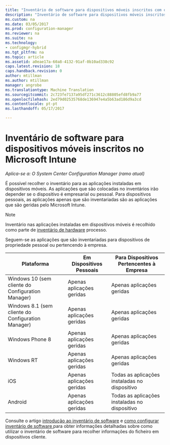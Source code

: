 ```yaml
---
title: "Inventário de software para dispositivos móveis inscritos com o Microsoft Intune | Documentos do Microsoft"
description: "Inventário de software para dispositivos móveis inscritos com o Microsoft Intune."
ms.custom: na
ms.date: 03/05/2017
ms.prod: configuration-manager
ms.reviewer: na
ms.suite: na
ms.technology:
- configmgr-hybrid
ms.tgt_pltfrm: na
ms.topic: article
ms.assetid: a0eae17a-60a8-4132-91af-0b10ad338c92
caps.latest.revision: 18
caps.handback.revision: 0
author: mtillman
ms.author: mtillman
manager: angrobe
ms.translationtype: Machine Translation
ms.sourcegitcommit: 2c723fe7137a95df271c3612c88805efd8fb9a77
ms.openlocfilehash: 2ed79d02535768de136947e4a5b63ad186d9a3cd
ms.contentlocale: pt-pt
ms.lasthandoff: 05/17/2017

---
```

# <a name="software-inventory-for-mobile-devices-enrolled-with-microsoft-intune"></a>Inventário de software para dispositivos móveis inscritos no Microsoft Intune

*Aplica-se a: O System Center Configuration Manager (ramo atual)*

 É possível recolher o inventário para as aplicações instaladas em dispositivos móveis. As aplicações que são colocadas no inventários irão depender se o dispositivo é empresarial ou pessoal. Para dispositivos pessoais, as aplicações apenas que são inventariadas são as aplicações que são geridas pelo Microsoft Intune.  

> [!NOTE]  
>  Inventário nas aplicações instaladas em dispositivos móveis é recolhido como parte de [inventário de hardware](mobile-device-hardware-inventory-hybrid.md) processo.  

 Seguem-se as aplicações que são inventariadas para dispositivos de propriedade pessoal ou pertencendo à empresa.  

|Plataforma|Em Dispositivos Pessoais|Para Dispositivos Pertencentes à Empresa|  
|--------------|---------------------------------|--------------------------------|  
|Windows 10 (sem cliente do Configuration Manager)|Apenas aplicações geridas|Apenas aplicações geridas|
|Windows 8.1 (sem cliente do Configuration Manager)|Apenas aplicações geridas|Apenas aplicações geridas|  
|Windows Phone 8|Apenas aplicações geridas|Apenas aplicações geridas|  
|Windows RT|Apenas aplicações geridas|Apenas aplicações geridas|  
|iOS|Apenas aplicações geridas|Todas as aplicações instaladas no dispositivo|  
|Android|Apenas aplicações geridas|Todas as aplicações instaladas no dispositivo|  

Consulte o artigo [introdução ao inventário de software](../../core/clients/manage/inventory/introduction-to-software-inventory.md) e [como configurar inventário de software ](../../core/clients/manage/inventory/configure-software-inventory.md) para obter informações detalhadas sobre como utilizar o inventário de software para recolher informações do ficheiro em dispositivos cliente.


